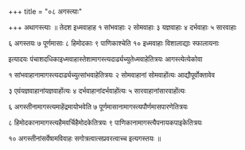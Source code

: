+++
title = "०८ अगस्त्याः"

+++
अथागस्त्याः ॥ तेदश इध्मवाहाह १ सांभवाहाः २ सोमवाहाः ३ यज्ञवाहाः ४ दर्भवाहाः ५ सारवाहाः

६ अगस्तयः ७ पूर्णमासाः ८ हिमोदकाः ९ पाणिकाश्चेति १० इध्मवाहाः विशालाद्याः स्फालायनाः

इत्यादयः पंचाशदधिकाइध्मवाहास्तेशामागस्त्यदार्ढ्यच्युतेध्मवाहेतित्रयः आगस्त्येत्येकोवा

१ सांभवाहानामागस्त्यदार्ढ्यच्युत्सांभवाहेतित्रयः २ सोमवाहानां सोमवाहोंत्यः आद्यौपूर्वोक्तावेव

३ एवंयज्ञवाहानांयज्ञवाहोंत्यः ४ दर्भवाहानांदर्भवाहोंत्यः ५ सारवाहानांसारवाहोंत्यः

६ अगस्तीनामागस्त्यमाहेंद्रमायोभवेति ७ पूर्णमासानामागस्त्यपौर्णमासपारणेतित्रयः

८ हिमोदकानामागस्त्यहैमवर्चिहैमोदकेतित्रयः ९ पाणिकानामागस्त्यैपनायकपाइकेतित्रयः

१० अगस्तीनांसर्वेषामविवाहः सगोत्रत्वात्सप्रवरत्वाच्च इत्यगस्तयः ॥

